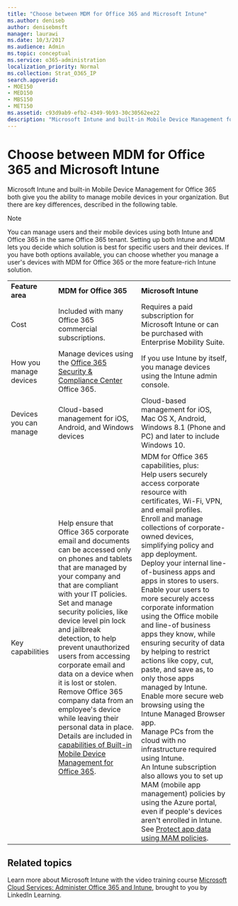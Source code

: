 ```yaml
---
title: "Choose between MDM for Office 365 and Microsoft Intune"
ms.author: deniseb
author: denisebmsft
manager: laurawi
ms.date: 10/3/2017
ms.audience: Admin
ms.topic: conceptual
ms.service: o365-administration
localization_priority: Normal
ms.collection: Strat_O365_IP
search.appverid:
- MOE150
- MED150
- MBS150
- MET150
ms.assetid: c93d9ab9-efb2-4349-9b93-30c30562ee22
description: "Microsoft Intune and built-in Mobile Device Management for Office 365 both give you the ability to manage mobile devices in your organization. But there are key differences, described in this topic."
---
```


# Choose between MDM for Office 365 and Microsoft Intune

Microsoft Intune and built-in Mobile Device Management for Office 365 both give you the ability to manage mobile devices in your organization. But there are key differences, described in the following table.
  
> [!NOTE]
> You can manage users and their mobile devices using both Intune and Office 365 in the same Office 365 tenant. Setting up both Intune and MDM lets you decide which solution is best for specific users and their devices. If you have both options available, you can choose whether you manage a user's devices with MDM for Office 365 or the more feature-rich Intune solution. 
  
||||
|:-----|:-----|:-----|
|**Feature area** <br/> |**MDM for Office 365** <br/> |**Microsoft Intune** <br/> |
|Cost  <br/> |Included with many Office 365 commercial subscriptions.  <br/> |Requires a paid subscription for Microsoft Intune or can be purchased with Enterprise Mobility Suite.  <br/> |
|How you manage devices  <br/> |Manage devices using the [Office 365 Security &amp; Compliance Center](https://protection.office.com) Office 365.  <br/> |If you use Intune by itself, you manage devices using the Intune admin console.  <br/>  |
|Devices you can manage  <br/> |Cloud-based management for iOS, Android, and Windows devices  <br/> |Cloud-based management for iOS, Mac OS X, Android, Windows 8.1 (Phone and PC) and later to include Windows 10. <br/> |
|Key capabilities  <br/> |Help ensure that Office 365 corporate email and documents can be accessed only on phones and tablets that are managed by your company and that are compliant with your IT policies.  <br/> Set and manage security policies, like device level pin lock and jailbreak detection, to help prevent unauthorized users from accessing corporate email and data on a device when it is lost or stolen.  <br/> Remove Office 365 company data from an employee's device while leaving their personal data in place.  <br/> Details are included in [capabilities of Built-in Mobile Device Management for Office 365](https://support.office.com/article/a1da44e5-7475-4992-be91-9ccec25905b0).  <br/> |MDM for Office 365 capabilities, plus:  <br/> Help users securely access corporate resource with certificates, Wi-Fi, VPN, and email profiles.  <br/> Enroll and manage collections of corporate-owned devices, simplifying policy and app deployment.  <br/> Deploy your internal line-of-business apps and apps in stores to users.  <br/> Enable your users to more securely access corporate information using the Office mobile and line-of business apps they know, while ensuring security of data by helping to restrict actions like copy, cut, paste, and save as, to only those apps managed by Intune.  <br/> Enable more secure web browsing using the Intune Managed Browser app.  <br/> Manage PCs from the cloud with no infrastructure required using Intune. <br/> An Intune subscription also allows you to set up MAM (mobile app management) policies by using the Azure portal, even if people's devices aren't enrolled in Intune. See [Protect app data using MAM policies](https://go.microsoft.com/fwlink/?LinkId=825439).  <br/> |


## Related topics
   
Learn more about Microsoft Intune with the video training course [Microsoft Cloud Services: Administer Office 365 and Intune](https://support.office.com/article/c1224e20-3d49-4f40-99ee-fd0991880376.aspx), brought to you by LinkedIn Learning.
  

